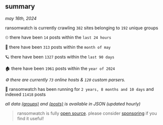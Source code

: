 
## summary
_may 16th, 2024_

ransomwatch is currently crawling `382` sites belonging to `192` unique groups

⏲ there have been `14` posts within the `last 24 hours`

🦈 there have been `313` posts within the `month of may`

🪐 there have been `1327` posts within the `last 90 days`

🏚 there have been `1961` posts within the `year of 2024`

_⚙️ there are currently `73` online hosts & `120` custom parsers._

🦕 ransomwatch has been running for `2 years, 8 months and 10 days` and indexed `11418` posts

_all data  [(groups)](http://ransomwhat.telemetry.ltd/groups) and [(posts)](http://ransomwhat.telemetry.ltd/posts) is available in JSON (updated hourly)_

> ransomwatch is fully [open source](https://github.com/joshhighet/ransomwatch#ransomwatch--). please consider [sponsoring](https://github.com/sponsors/joshhighet) if you find it useful!
